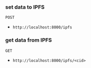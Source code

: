 ### set data to IPFS

`POST`

- `http://localhost:8000/ipfs`

### get data from IPFS

`GET`

- `http://localhost:8000/ipfs/<cid>`
